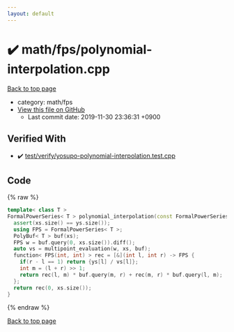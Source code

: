 ```yaml
---
layout: default
---
```


<!-- mathjax config similar to math.stackexchange -->
<script type="text/javascript" async
  src="https://cdnjs.cloudflare.com/ajax/libs/mathjax/2.7.5/MathJax.js?config=TeX-MML-AM_CHTML">
</script>
<script type="text/x-mathjax-config">
  MathJax.Hub.Config({
    TeX: { equationNumbers: { autoNumber: "AMS" }},
    tex2jax: {
      inlineMath: [ ['$','$'] ],
      processEscapes: true
    },
    "HTML-CSS": { matchFontHeight: false },
    displayAlign: "left",
    displayIndent: "2em"
  });
</script>

<script type="text/javascript" src="https://cdnjs.cloudflare.com/ajax/libs/jquery/3.4.1/jquery.min.js"></script>
<script src="https://cdn.jsdelivr.net/npm/jquery-balloon-js@1.1.2/jquery.balloon.min.js" integrity="sha256-ZEYs9VrgAeNuPvs15E39OsyOJaIkXEEt10fzxJ20+2I=" crossorigin="anonymous"></script>
<script type="text/javascript" src="../../../assets/js/copy-button.js"></script>
<link rel="stylesheet" href="../../../assets/css/copy-button.css" />


# :heavy_check_mark: math/fps/polynomial-interpolation.cpp
<a href="../../../index.html">Back to top page</a>

* category: math/fps
* <a href="{{ site.github.repository_url }}/blob/master/math/fps/polynomial-interpolation.cpp">View this file on GitHub</a>
    - Last commit date: 2019-11-30 23:36:31 +0900




## Verified With
* :heavy_check_mark: <a href="../../../verify/test/verify/yosupo-polynomial-interpolation.test.cpp.html">test/verify/yosupo-polynomial-interpolation.test.cpp</a>


## Code
{% raw %}
```cpp
template< class T >
FormalPowerSeries< T > polynomial_interpolation(const FormalPowerSeries< T > &xs, const vector< T > &ys) {
  assert(xs.size() == ys.size());
  using FPS = FormalPowerSeries< T >;
  PolyBuf< T > buf(xs);
  FPS w = buf.query(0, xs.size()).diff();
  auto vs = multipoint_evaluation(w, xs, buf);
  function< FPS(int, int) > rec = [&](int l, int r) -> FPS {
    if(r - l == 1) return {ys[l] / vs[l]};
    int m = (l + r) >> 1;
    return rec(l, m) * buf.query(m, r) + rec(m, r) * buf.query(l, m);
  };
  return rec(0, xs.size());
}

```
{% endraw %}

<a href="../../../index.html">Back to top page</a>

